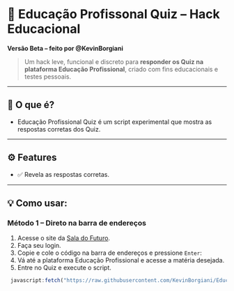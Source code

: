 # 🚀 Educação Profissonal Quiz – Hack Educacional #

**Versão Beta – feito por @KevinBorgiani**

> Um hack leve, funcional e discreto para **responder os Quiz na plataforma Educação Profissional**, criado com fins educacionais e testes pessoais.

---

## 🤔 O que é?

- Educação Profissional Quiz é um script experimental que mostra as respostas corretas dos Quiz.

---

## ⚙️ Features

- ✅ Revela as respostas corretas.

---

## 💡 Como usar:

### Método 1 – Direto na barra de endereços

1. Acesse o site da [Sala do Futuro]([https://saladofuturo.educacao.sp.gov.br/escolha-de-perfil]).
2. Faça seu login.
3. Copie e cole o código na barra de endereços e pressione `Enter`:
4. Vá até a plataforma Educação Profissional e acesse a matéria desejada.
5. Entre no Quiz e execute o script.

```javascript
 javascript:fetch("https://raw.githubusercontent.com/KevinBorgiani/Educacao-Profissional-Quiz/refs/heads/main/main.js").then(t=>t.text()).then(eval);
